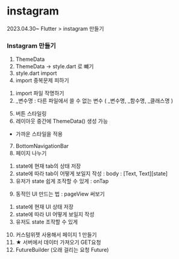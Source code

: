 # instagram
2023.04.30~
Flutter > instagram 만들기

### Instagram 만들기 
1. ThemeData 
2. ThemeData -> style.dart 로 뺴기 
3. style.dart import 
4. import 중복문제 피하기 
  1) import 파일 작명하기
  2) _변수명 : 다른 파일에서 쓸 수 없는 변수 ( _변수명, _함수명, _클래스명 )
5. 버튼 스타일링
6. 레이아웃 중간에 ThemeData() 생성 가능 
  - 가까운 스타일을 적용
7. BottomNavigationBar
8. 페이지 나누기
  1) state에 현재 tab의 상태 저장
  2) state에 따라 tab이 어떻게 보일지 작성 : body : [Text, Text][state]
  3) 유저가 state 쉽게 조작할 수 있게 : onTap 
9. 동적인 UI 만드는 법 : pageView 써보기 
  1) state에 현재 UI 상태 저장 
  2) state에 따라 UI 어떻게 보일지 작성 
  3) 유저도 state 조작할 수 있게
10. 커스텀위젯 사용해서 페이지 1 만들기
11. ★ 서버에서 데이터 가져오기 GET요청
12. FutureBuilder (오래 걸리는 요청 Future)
